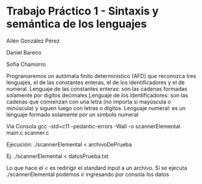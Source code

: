 # Trabajo Práctico 1 - Sintaxis y semántica de los lenguajes


Ailén González Pérez

Daniel Bareiro

Sofía Chamorro

Programaremos un autómata finito determinístico (AFD) que reconozca tres lenguajes, el de las constantes enteras, el de los identificadores y el de numeral.
Lenguaje de las constantes enteras: son las cadenas formadas solamente por dígitos decimales
Lenguaje de los identificadores: son las cadenas que comienzan con una letra (no importa si mayúscula o minúscula) y siguen luego con letras o dígitos.
Lenguaje numeral: es un lenguaje formado solamente por un símbolo numeral

Vía Consola
gcc -std=c11 -pedantic-errors -Wall -o scannerElemental main.c scanner.c


Ejecución:
./scannerElemental < archivoDePrueba

Ej. ./scannerElemental < datosPrueba.txt  

Lo que hace el < es redirigir el standard input a un archivo. Si se ejecuta ./scannerElemental podemos ir ingresando por consola los datos
